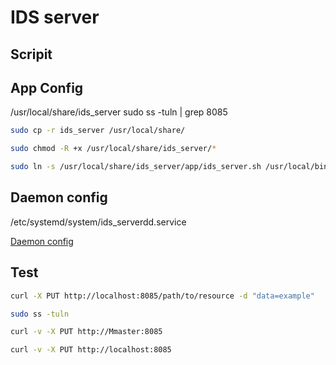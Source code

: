 
# IDS server

## Scripit 


## App Config

/usr/local/share/ids_server
sudo ss -tuln | grep 8085
```bash 
sudo cp -r ids_server /usr/local/share/
```

``` bash
sudo chmod -R +x /usr/local/share/ids_server/*
```
``` bash 
sudo ln -s /usr/local/share/ids_server/app/ids_server.sh /usr/local/bin/ids_server
```

## Daemon config
/etc/systemd/system/ids_serverdd.service

[Daemon config](./z_readme/10-Daemon_Config.md)

## Test
```bash 
curl -X PUT http://localhost:8085/path/to/resource -d "data=example"
```

```bash
sudo ss -tuln 
```

``` bash 
curl -v -X PUT http://Mmaster:8085
```
``` bash 
curl -v -X PUT http://localhost:8085
```